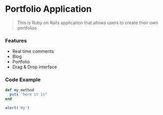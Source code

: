 # Portfolio Application

> This is Ruby on Rails application that allows users to create their own portfolios

### Features

- Real time comments
- Blog
- Portfolio
- Drag & Drop interface

### Code Example

```ruby
def my_method
  puts "here it is"
end
```
```javascript
alert('Hy')
```

